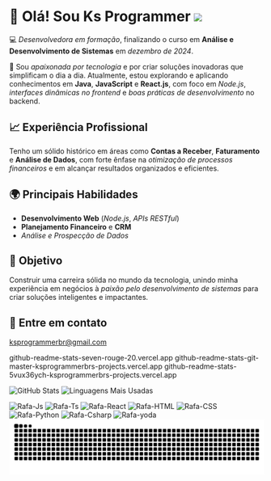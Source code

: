 # 👋 Olá! Sou Ks Programmer <img src="https://i.imgur.com/8rjMGJN.gif" width="150" />

💻 *Desenvolvedora em formação*, finalizando o curso em **Análise e Desenvolvimento de Sistemas** em *dezembro de 2024*.  

🚀 Sou *apaixonada por tecnologia* e por criar soluções inovadoras que simplificam o dia a dia. Atualmente, estou explorando e aplicando conhecimentos em **Java**, **JavaScript** e **React.js**, com foco em *Node.js*, *interfaces dinâmicas no frontend* e *boas práticas de desenvolvimento* no backend.  

## 📈 Experiência Profissional  
Tenho um sólido histórico em áreas como **Contas a Receber**, **Faturamento** e **Análise de Dados**, com forte ênfase na *otimização de processos financeiros* e em alcançar resultados organizados e eficientes.  

## 🌍 Principais Habilidades  
- **Desenvolvimento Web** (*Node.js*, *APIs RESTful*)  
- **Planejamento Financeiro** e **CRM**  
- *Análise e Prospecção de Dados*  

## 🎯 Objetivo  
Construir uma carreira sólida no mundo da tecnologia, unindo minha experiência em negócios à *paixão pelo desenvolvimento de sistemas* para criar soluções inteligentes e impactantes.  

## 📩 Entre em contato  
ksprogrammerbr@gmail.com 

github-readme-stats-seven-rouge-20.vercel.app
github-readme-stats-git-master-ksprogrammerbrs-projects.vercel.app
github-readme-stats-5vux36ych-ksprogrammerbrs-projects.vercel.app

![GitHub Stats](https://github-readme-stats-seven-rouge-20.vercel.app/api?username=ksprogrammer&show_icons=true&theme=dracula&hide_border=true&hide=issues&custom_title=KsProgrammer's%20GitHub%20Stats&count_private=true&include_all_commits=true)
![Linguagens Mais Usadas](https://github-readme-stats-seven-rouge-20.vercel.app/api/top-langs?username=ksprogrammer&layout=compact&langs_count=8&theme=dracula&hide_border=true)



<div style="display: inline-block;">
  <img src="https://cdn.jsdelivr.net/gh/devicons/devicon@latest/icons/javascript/javascript-original.svg" width="40" height="40" alt="Rafa-Js" />
  <img src="https://cdn.jsdelivr.net/gh/devicons/devicon@latest/icons/typescript/typescript-plain.svg" width="40" height="40" alt="Rafa-Ts" />
  <img src="https://cdn.jsdelivr.net/gh/devicons/devicon@latest/icons/react/react-original.svg" width="40" height="40" alt="Rafa-React" />
  <img src="https://cdn.jsdelivr.net/gh/devicons/devicon@latest/icons/html5/html5-original.svg" width="40" height="40" alt="Rafa-HTML" />
  <img src="https://cdn.jsdelivr.net/gh/devicons/devicon@latest/icons/css3/css3-original.svg" width="40" height="40" alt="Rafa-CSS" />
  <img src="https://cdn.jsdelivr.net/gh/devicons/devicon@latest/icons/python/python-original.svg" width="40" height="40" alt="Rafa-Python" />
  <img src="https://cdn.jsdelivr.net/gh/devicons/devicon@latest/icons/csharp/csharp-original.svg" width="40" height="40" alt="Rafa-Csharp" />
  <img src="https://cdn.discordapp.com/attachments/795358919417397249/825430589581688872/hi.gif" width="40" height="40" alt="Rafa-yoda" />
</div>

<picture align="center">
  <source media="(prefers-color-scheme: dark)" srcset="https://raw.githubusercontent.com/ksprogrammerbr/ksprogrammerbr/output/github-contribution-grid-snake-dark.svg">
  <source media="(prefers-color-scheme: light)" srcset="https://raw.githubusercontent.com/ksprogrammerbr/ksprogrammerbr/output/github-contribution-grid-snake-dark.svg">
  <img align="center" alt="github contribution grid snake animation" src="https://raw.githubusercontent.com/ksprogrammerbr/ksprogrammerbr/output/github-contribution-grid-snake.svg">
</picture>




